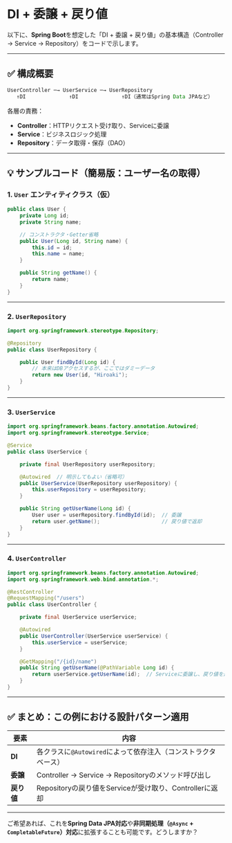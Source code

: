 # DI + 委譲 + 戻り値

以下に、**Spring Boot**を想定した「DI + 委譲 + 戻り値」の基本構造（Controller → Service → Repository）をコードで示します。

---

## ✅ 構成概要

```java
UserController ─→ UserService ─→ UserRepository  
   ↑DI              ↑DI              ↑DI（通常はSpring Data JPAなど）
```

各層の責務：

- **Controller**：HTTPリクエスト受け取り、Serviceに委譲
- **Service**：ビジネスロジック処理
- **Repository**：データ取得・保存（DAO）

---

## 💡 サンプルコード（簡易版：ユーザー名の取得）

### 1. `User` エンティティクラス（仮）

```java
public class User {
    private Long id;
    private String name;

    // コンストラクタ・Getter省略
    public User(Long id, String name) {
        this.id = id;
        this.name = name;
    }

    public String getName() {
        return name;
    }
}
```

---

### 2. `UserRepository`

```java
import org.springframework.stereotype.Repository;

@Repository
public class UserRepository {

    public User findById(Long id) {
        // 本来はDBアクセスするが、ここではダミーデータ
        return new User(id, "Hiroaki");
    }
}
```

---

### 3. `UserService`

```java
import org.springframework.beans.factory.annotation.Autowired;
import org.springframework.stereotype.Service;

@Service
public class UserService {

    private final UserRepository userRepository;

    @Autowired  // 明示してもよい（省略可）
    public UserService(UserRepository userRepository) {
        this.userRepository = userRepository;
    }

    public String getUserName(Long id) {
        User user = userRepository.findById(id);  // 委譲
        return user.getName();                    // 戻り値で返却
    }
}
```

---

### 4. `UserController`

```java
import org.springframework.beans.factory.annotation.Autowired;
import org.springframework.web.bind.annotation.*;

@RestController
@RequestMapping("/users")
public class UserController {

    private final UserService userService;

    @Autowired
    public UserController(UserService userService) {
        this.userService = userService;
    }

    @GetMapping("/{id}/name")
    public String getUserName(@PathVariable Long id) {
        return userService.getUserName(id);  // Serviceに委譲し、戻り値を返す
    }
}
```

---

## ✅ まとめ：この例における設計パターン適用

| 要素 | 内容 |
| --- | --- |
| **DI** | 各クラスに`@Autowired`によって依存注入（コンストラクタベース） |
| **委譲** | Controller → Service → Repositoryのメソッド呼び出し |
| **戻り値** | Repositoryの戻り値をServiceが受け取り、Controllerに返却 |

---

ご希望あれば、これを**Spring Data JPA対応**や**非同期処理（`@Async` + `CompletableFuture`）対応**に拡張することも可能です。どうしますか？